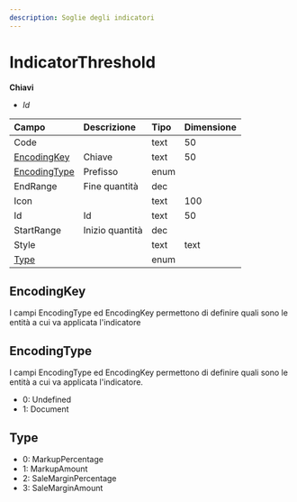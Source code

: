 ```yaml
---
description: Soglie degli indicatori
---
```


# IndicatorThreshold

**Chiavi**

* _Id_

| Campo | Descrizione | Tipo | Dimensione |
| :--- | :--- | :--- | :--- |
| Code |  | text | 50 |
| [EncodingKey](indicatorthreshold.md#encodingkey) | Chiave | text | 50 |
| [EncodingType](indicatorthreshold.md#encodingtype) | Prefisso | enum |  |
| EndRange | Fine quantità | dec |  |
| Icon |  | text | 100 |
| Id | Id | text | 50 |
| StartRange | Inizio quantità | dec |  |
| Style |  | text | text |
| [Type](indicatorthreshold.md#type) |  | enum |  |

## EncodingKey

I campi EncodingType ed EncodingKey permettono di definire quali sono le entità a cui va applicata l'indicatore

## EncodingType

I campi EncodingType ed EncodingKey permettono di definire quali sono le entità a cui va applicata l'indicatore.
* 0: Undefined
* 1: Document

## Type

* 0: MarkupPercentage
* 1: MarkupAmount
* 2: SaleMarginPercentage
* 3: SaleMarginAmount
